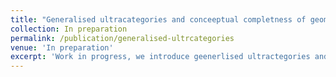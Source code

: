 ```yaml
---
title: "Generalised ultracategories and conceeptual completness of geometric logic"
collection: In preparation
permalink: /publication/generalised-ultrcategories
venue: 'In preparation'
excerpt: 'Work in progress, we introduce geenerlised ultractegories and use them to show a conceptual completness theorem for geometric logic (infinitary coherent logic)'
---
```


